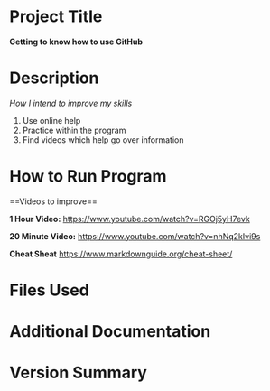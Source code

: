 # Project Title
**Getting to know how to use GitHub**
# Description
*How I intend to improve my skills*
1. Use online help
2. Practice within the program
3. Find videos which help go over information 
# How to Run Program
==Videos to improve==

**1 Hour Video:**
https://www.youtube.com/watch?v=RGOj5yH7evk


**20 Minute Video:**
https://www.youtube.com/watch?v=nhNq2kIvi9s

**Cheat Sheat**
https://www.markdownguide.org/cheat-sheet/

# Files Used 
# Additional Documentation
# Version Summary
